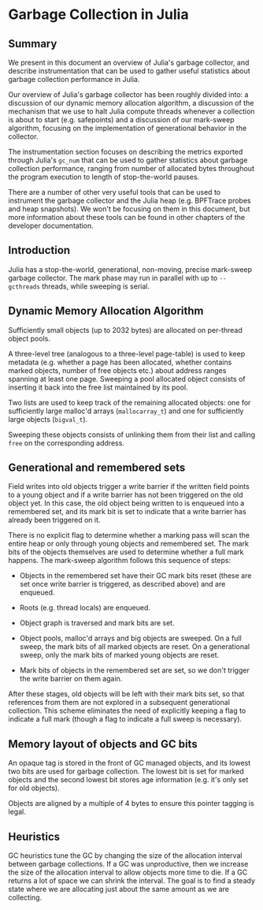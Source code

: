 # Garbage Collection in Julia

## Summary

We present in this document an overview of Julia's garbage collector, and describe
instrumentation that can be used to gather useful statistics about garbage collection
performance in Julia.

Our overview of Julia's garbage collector has been roughly divided into: a discussion of our
dynamic memory allocation algorithm, a discussion of the mechanism that we use to halt
Julia compute threads whenever a collection is about to start (e.g. safepoints) and a
discussion of our mark-sweep algorithm, focusing on the implementation of generational
behavior in the collector.

The instrumentation section focuses on describing the metrics exported through Julia's
`gc_num` that can be used to gather statistics about garbage collection performance, ranging
from number of allocated bytes throughout the program execution to length of
stop-the-world pauses.

There are a number of other very useful tools that can be used to instrument the garbage
collector and the Julia heap (e.g. BPFTrace probes and heap snapshots). We won't be focusing
on them in this document, but more information about these tools can be found in other
chapters of the developer documentation.

## Introduction

Julia has a stop-the-world, generational, non-moving, precise mark-sweep garbage collector.
The mark phase may run in parallel with up to `--gcthreads` threads, while sweeping is
serial.

## Dynamic Memory Allocation Algorithm

Sufficiently small objects (up to 2032 bytes) are allocated on per-thread object
pools.

A three-level tree (analogous to a three-level page-table) is used to keep metadata
(e.g. whether a page has been allocated, whether contains marked objects, number of free objects etc.)
about address ranges spanning at least one page.
Sweeping a pool allocated object consists of inserting it back into the free list
maintained by its pool.

Two lists are used to keep track of the remaining allocated objects:
one for sufficiently large malloc'd arrays (`mallocarray_t`) and one for
sufficiently large objects (`bigval_t`).

Sweeping these objects consists of unlinking them from their list and calling `free` on the
corresponding address.

## Generational and remembered sets

Field writes into old objects trigger a write barrier if the written field
points to a young object and if a write barrier has not been triggered on the old object yet.
In this case, the old object being written to is enqueued into a remembered set, and
its mark bit is set to indicate that a write barrier has already been triggered on it.

There is no explicit flag to determine whether a marking pass will scan the
entire heap or only through young objects and remembered set.
The mark bits of the objects themselves are used to determine whether a full mark happens.
The mark-sweep algorithm follows this sequence of steps:

- Objects in the remembered set have their GC mark bits reset
(these are set once write barrier is triggered, as described above) and are enqueued.

- Roots (e.g. thread locals) are enqueued.

- Object graph is traversed and mark bits are set.

- Object pools, malloc'd arrays and big objects are sweeped. On a full sweep,
the mark bits of all marked objects are reset. On a generational sweep,
only the mark bits of marked young objects are reset.

- Mark bits of objects in the remembered set are set,
so we don't trigger the write barrier on them again.

After these stages, old objects will be left with their mark bits set,
so that references from them are not explored in a subsequent generational collection.
This scheme eliminates the need of explicitly keeping a flag to indicate a full mark
(though a flag to indicate a full sweep is necessary).

## Memory layout of objects and GC bits

An opaque tag is stored in the front of GC managed objects, and its lowest two bits are
used for garbage collection.  The lowest bit is set for marked objects and the second
lowest bit stores age information (e.g. it's only set for old objects).

Objects are aligned by a multiple of 4 bytes to ensure this pointer tagging is legal.

## Heuristics

GC heuristics tune the GC by changing the size of the allocation interval between garbage collections.
If a GC was unproductive, then we increase the size of the allocation interval to allow objects more time to die.
If a GC returns a lot of space we can shrink the interval. The goal is to find a steady state where we are
allocating just about the same amount as we are collecting.
